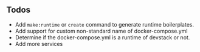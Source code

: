 ## Todos
- Add `make:runtime` or `create` command to generate runtime boilerplates.
- Add support for custom non-standard name of docker-compose.yml
- Determine if the docker-compose.yml is a runtime of devstack or not.
- Add more services
